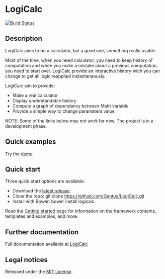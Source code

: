LogiCalc
========

[![Build Status](https://travis-ci.org/Gentux/LogiCalc.svg?branch=master)](https://travis-ci.org/Gentux/LogiCalc)

## Description ##

LogiCalc aims to be a calculator, but a good one, something really usable.

Most of the time, when you need calculator, you need to keep history of computation and when you make a mistake about a
previous computation, you need to start over. LogiCalc provide an interactive history wich you can change to get all
logic reapplied instantaneously.

LogiCalc aim to provide:
* Make a real calculator
* Display understandable history
* Compute a graph of dependancy between Math variable
* Provide a simple way to change paramaters value

NOTE: Some of the links below may not work for now. The project is in a development phase.

## Quick examples ##

Try the [demo](http://logicalc.gentux.io)

## Quick start ##

Three quick start options are available:
* Download the [latest release](http://logicalc.gentux.io/download).
* Clone the repo: git clone https://github.com/Gentux/LogiCalc.git
* Install with Bower: bower install logicalc.

Read the [Getting started](http://logicalc.gentux.io/documentation) page for information on the framework contents,
templates and examples, and more.

## Further documentation ##

Full documentation available at [LogiCalc](http://logicalc.gentux.io/documentation)

## Legal notices ##

Released under the [MIT License](http://www.opensource.org/licenses/mit-license.php).
